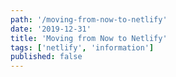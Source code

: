 ```yaml
---
path: '/moving-from-now-to-netlify'
date: '2019-12-31'
title: 'Moving from Now to Netlify'
tags: ['netlify', 'information']
published: false
---
```

